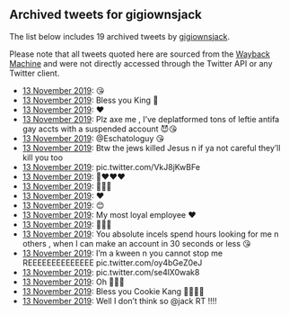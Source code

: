 ## Archived tweets for gigiownsjack

The list below includes 19 archived tweets by
[gigiownsjack](https://twitter.com/gigiownsjack).

Please note that all tweets quoted here are sourced from the
[Wayback Machine](https://web.archive.org) and were not directly accessed through the Twitter API or
any Twitter client.

* [13 November 2019](https://web.archive.org/web/20191113232142/https://twitter.com/gigiownsjack/status/1194752213320638467): 😘 <!--1194752213320638467-->
* [13 November 2019](https://web.archive.org/web/20191113231422/https://twitter.com/gigiownsjack/status/1194751145404764160): Bless you King 👑 <!--1194751145404764160-->
* [13 November 2019](https://web.archive.org/web/20191113231413/https://twitter.com/gigiownsjack/status/1194750230329221121): ❤️ <!--1194750230329221121-->
* [13 November 2019](https://web.archive.org/web/20191113225920/https://twitter.com/gigiownsjack/status/1194750131201101824): Plz axe me , I’ve deplatformed tons of leftie antifa gay accts with a suspended account 😈😘 <!--1194750131201101824-->
* [13 November 2019](https://web.archive.org/web/20191113225311/https://twitter.com/gigiownsjack/status/1194749163541598208): @Eschatologuy  😘 <!--1194749163541598208-->
* [13 November 2019](https://web.archive.org/web/20191113225603/https://twitter.com/gigiownsjack/status/1194749048995090435): Btw the jews killed Jesus n if ya not careful they’ll kill you too <!--1194749048995090435-->
* [13 November 2019](https://web.archive.org/web/20191113225629/https://twitter.com/gigiownsjack/status/1194747435161182208): pic.twitter.com/VkJ8jKwBFe <!--1194747435161182208-->
* [13 November 2019](https://web.archive.org/web/20191113230125/https://twitter.com/gigiownsjack/status/1194745107909623810): 🤗❤️❤️❤️ <!--1194745107909623810-->
* [13 November 2019](https://web.archive.org/web/20191113224033/https://twitter.com/gigiownsjack/status/1194745016826171392): 🤗😭😘 <!--1194745016826171392-->
* [13 November 2019](https://web.archive.org/web/20191113223428/https://twitter.com/gigiownsjack/status/1194744915244310528): ❤️ <!--1194744915244310528-->
* [13 November 2019](https://web.archive.org/web/20191113224345/https://twitter.com/gigiownsjack/status/1194744869933191169): 😊 <!--1194744869933191169-->
* [13 November 2019](https://web.archive.org/web/20191113223608/https://twitter.com/gigiownsjack/status/1194744804866961408): My most loyal employee ❤️ <!--1194744804866961408-->
* [13 November 2019](https://web.archive.org/web/20191113224208/https://twitter.com/gigiownsjack/status/1194744681088921601): 🙏🏻👑 <!--1194744681088921601-->
* [13 November 2019](https://web.archive.org/web/20191113224108/https://twitter.com/gigiownsjack/status/1194741413281517570): You absolute incels spend hours looking for me n others , when I can make an account in 30 seconds or less 😘 <!--1194741413281517570-->
* [13 November 2019](https://web.archive.org/web/20191113224033/https://twitter.com/gigiownsjack/status/1194745016826171392): I’m a kween n you cannot stop me REEEEEEEEEEEEEE pic.twitter.com/oy4bGeZ0eJ <!--1194736811484024833-->
* [13 November 2019](https://web.archive.org/web/20191113220021/https://twitter.com/gigiownsjack/status/1194733470028840960): pic.twitter.com/se4lX0wak8 <!--1194733470028840960-->
* [13 November 2019](https://web.archive.org/web/20191113220245/https://twitter.com/gigiownsjack/status/1194733210019811329): Oh 👀👀👀 <!--1194733210019811329-->
* [13 November 2019](https://web.archive.org/web/20191113215952/https://twitter.com/gigiownsjack/status/1194732879500185601): Bless you Cookie Kang 🙏🏻😭💕 <!--1194732879500185601-->
* [13 November 2019](https://web.archive.org/web/20191113213424/https://twitter.com/gigiownsjack/status/1194725472908779522): Well I don’t think so  @jack  RT !!!! <!--1194725472908779522-->
